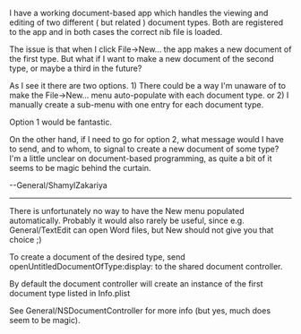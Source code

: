 I have a working document-based app which handles the viewing and editing of two different ( but related ) document types. Both are registered to the app and in both cases the correct nib file is loaded. 

The issue is that when I click File->New... the app makes a new document of the first type. But what if I want to make a new document of the second type, or maybe a third in the future?

As I see it there are two options. 1) There could be a way I'm unaware of to make the File->New... menu auto-populate with each document type. or 2) I manually create a sub-menu with one entry for each document type.

Option 1 would be fantastic. 

On the other hand, if I need to go for option 2, what message would I have to send, and to whom, to signal to create a new document of some type? I'm a little unclear on document-based programming, as quite a bit of it seems to be magic behind the curtain.

--General/ShamylZakariya

----

There is unfortunately no way to have the New menu populated automatically. Probably it would also rarely be useful, since e.g. General/TextEdit can open Word files, but New should not give you that choice ;)

To create a document of the desired type, send     openUntitledDocumentOfType:display: to the shared document controller.

By default the document controller will create an instance of the first document type listed in Info.plist

See General/NSDocumentController for more info (but yes, much does seem to be magic).